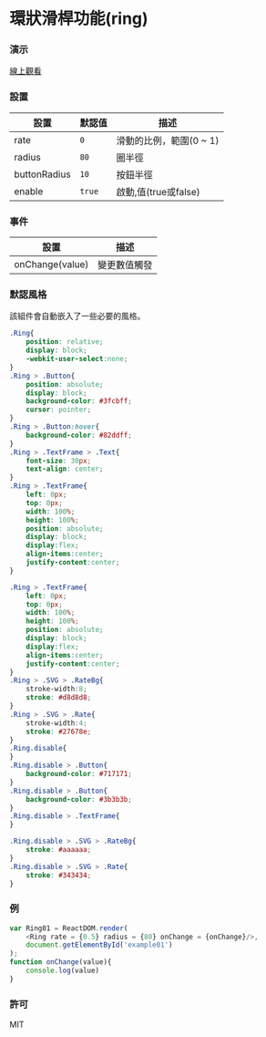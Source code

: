 環狀滑桿功能(ring)
=========================
### 演示
[線上觀看](http://virtools.github.io/reactjs_ring/v0/index.html)
### 設置
|設置|默認值|描述|
|---|---|---|
|rate|`0`|滑動的比例，範圍(0 ~ 1)|
|radius|`80`|圈半徑|
|buttonRadius|`10`|按鈕半徑|
|enable|`true`|啟動,值(true或false)|
### 事件
|設置|描述|
|---|---|
|onChange(value)|變更數值觸發|
### 默認風格
該組件會自動嵌入了一些必要的風格。
```css
.Ring{
    position: relative;
    display: block;
    -webkit-user-select:none;
}
.Ring > .Button{
    position: absolute;
    display: block;
    background-color: #3fcbff;
    cursor: pointer;
}
.Ring > .Button:hover{
    background-color: #82ddff;    
}
.Ring > .TextFrame > .Text{
    font-size: 30px;
    text-align: center;
}
.Ring > .TextFrame{
    left: 0px;
    top: 0px;
    width: 100%;
    height: 100%;
    position: absolute;
    display: block;
    display:flex;
    align-items:center;
    justify-content:center; 
}

.Ring > .TextFrame{
    left: 0px;
    top: 0px;
    width: 100%;
    height: 100%;
    position: absolute;
    display: block;
    display:flex;
    align-items:center;
    justify-content:center; 
}
.Ring > .SVG > .RateBg{
    stroke-width:8;
    stroke: #d8d8d8;
}
.Ring > .SVG > .Rate{
    stroke-width:4;
    stroke: #27678e;
}
.Ring.disable{
}
.Ring.disable > .Button{
    background-color: #717171;
}
.Ring.disable > .Button{
    background-color: #3b3b3b;
}
.Ring.disable > .TextFrame{
}

.Ring.disable > .SVG > .RateBg{
    stroke: #aaaaaa;
}
.Ring.disable > .SVG > .Rate{
    stroke: #343434;
}
```
### 例
```javascript
var Ring01 = ReactDOM.render(
    <Ring rate = {0.5} radius = {80} onChange = {onChange}/>,
    document.getElementById('example01')
);
function onChange(value){
    console.log(value)
}
```
### 許可
MIT
